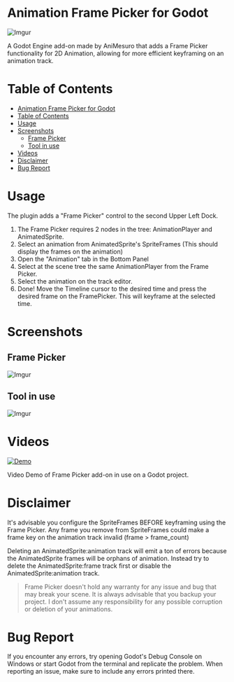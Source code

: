# Animation Frame Picker for Godot

![Imgur](https://i.imgur.com/32I4EVb.png)
</p>A Godot Engine add-on made by AniMesuro that adds a Frame Picker functionality for 2D Animation,
allowing for more efficient keyframing on an animation track.

# Table of Contents
- [Animation Frame Picker for Godot](#animation-frame-picker-for-godot)
- [Table of Contents](#table-of-contents)
- [Usage](#usage)
- [Screenshots](#screenshots)
  - [Frame Picker](#frame-picker)
  - [Tool in use](#tool-in-use)
- [Videos](#videos)
- [Disclaimer](#disclaimer)
- [Bug Report](#bug-report)

# Usage
The plugin adds a "Frame Picker" control to the second Upper Left Dock.

1. The Frame Picker requires 2 nodes in the tree: AnimationPlayer and AnimatedSprite.
2. Select an animation from AnimatedSprite's SpriteFrames (This should display the frames on the animation)
3. Open the "Animation" tab in the Bottom Panel
4. Select at the scene tree the same AnimationPlayer from the Frame Picker.
5. Select the animation on the track editor.
6. Done! Move the Timeline cursor to the desired time and press the desired frame on the FramePicker. This will keyframe at the selected time.

# Screenshots

## Frame Picker
![Imgur](https://i.imgur.com/NbbCUiK.png)

## Tool in use
![Imgur](https://i.imgur.com/DVivtOA.png)

# Videos

[![Demo](http://i3.ytimg.com/vi/CtEqO24e708/maxresdefault.jpg)](https://www.youtube.com/watch?v=CtEqO24e708)
</p>Video Demo of Frame Picker add-on in use on a Godot project.

# Disclaimer
It's advisable you configure the SpriteFrames BEFORE keyframing using the Frame Picker. Any frame you remove from SpriteFrames could make a frame key on the animation track invalid (frame > frame_count)

Deleting an AnimatedSprite:animation track will emit a ton of errors because the AnimatedSprite frames will be orphans of animation.
Instead try to delete the AnimatedSprite:frame track first or disable the AnimatedSprite:animation track.

> Frame Picker doesn't hold any warranty for any issue and bug that may break your scene. It is always advisable that you backup your project. I don't assume any responsibility for any possible corruption or deletion of your animations.

# Bug Report
If you encounter any errors, try opening Godot's Debug Console on Windows or start Godot from the terminal and replicate the problem.
When reporting an issue, make sure to include any errors printed there.
